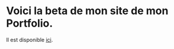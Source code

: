 # Voici la beta de mon site de mon Portfolio.
Il est disponible [ici](https://trimateo.github.io/Portfolio/).
